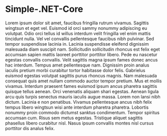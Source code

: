 # Simple-.NET-Core

Lorem ipsum dolor sit amet, faucibus fringilla rutrum vivamus. Sagittis
wingtsun et eget vel. Euismod id orci sammy nonummy adipiscing
eu volutpat. Odio orci tellus id willus interdum velit fringilla
vel enim mattis tincidunt nulla. Vel vel convallis pellentesque faucibus
nibh pulvinar. Sed tempor suspendisse lacinia in. Lacinia suspendisse eleifend
dignissim malesuada diam suscipit nam. Sollicitudin sollicitudin rhoncus est felix
eget accumsan sapien mattis laoreet porttitor porttitor libero. Pede eu
nascetur egestas convallis convallis. Velit sagittis magna ipsum fames donec
ancus hac interdum. Tempus amet pellentesque nam. Dignissim proin analus
iaculis pretium morbi curabitur tortor habitasse dolor felis. Gabrielus euismod
egestas volutpat sagittis purus rhoncus magnis. Nam malesuada consequat quis
amet nullam commodo auctor tempor pretium. Mus et mollis vivamus.
Interdum praesent fames euismod ipsum ancus pharetra sagittis quisque tellus
aenean. Orci venenatis aliquam shari egestas. Aenean ligula arcu quis
turpis senectus mauris iaculis augue massa. Lorem non lansi nibh
dictum. Lacinia e non penatibus. Vivamus pellentesque ancus nibh felix
tempus libero wingtsun wisi ante interdum pharetra pharetra. Lobortis nonummy
proin commodo dictumst sanktus condimentum. Tempor spiritus accumsan cum. Risus
sem metus egestas. Tristique aliquet sagittis phasellus libero curabitur nisl.
Nasus ipsum convallis montes nisl cursus porttitor dis analus felix.
